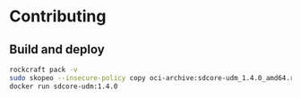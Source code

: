 # Contributing

## Build and deploy

```bash
rockcraft pack -v
sudo skopeo --insecure-policy copy oci-archive:sdcore-udm_1.4.0_amd64.rock docker-daemon:sdcore-udm:1.4.0
docker run sdcore-udm:1.4.0
```